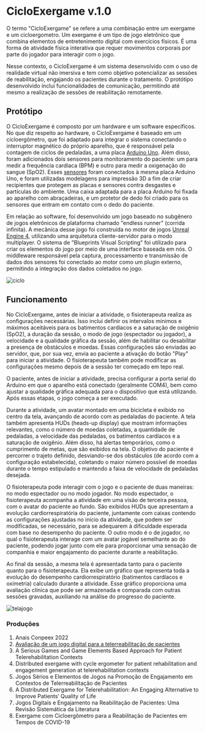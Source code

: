 # CicloExergame v.1.0

O termo "CicloExergame" se refere a uma combinação entre um exergame e um cicloergometro. Um exergame é um tipo de jogo eletrônico que combina elementos de entretenimento digital com exercícios físicos. É uma forma de atividade física interativa que requer movimentos corporais por parte do jogador para interagir com o jogo.

Nesse contexto, o CicloExergame é um sistema desenvolvido com o uso de realidade virtual não imersiva e tem como objetivo potencializar as sessões de reabilitação, engajando os pacientes durante o tratamento. O protótipo desenvolvido inclui funcionalidades de comunicação, permitindo até mesmo a realização de sessões de reabilitação remotamente.

## Protótipo

O CicloExergame é composto por um hardware e um software específicos. No que diz respeito ao hardware, o CicloExergame é baseado em um cicloergômetro, que foi adaptado para integrar o sistema conectando o interruptor magnético do próprio aparelho, que é responsável pela contagem de ciclos de pedaladas, a uma placa [Arduino Uno](https://docs.arduino.cc/hardware/uno-rev3). Além disso, foram adicionados dois sensores para monitoramento do paciente: um para medir a frequência cardíaca (BPM) e outro para medir a oxigenação do sangue (SpO2). Esses [sensores](https://www.analog.com/media/en/technical-documentation/data-sheets/MAX30100.pdf) foram conectados à mesma placa Arduino Uno, e foram utilizadas modelagens para impressão 3D a fim de criar recipientes que protegem as placas e sensores contra desgastes e partículas do ambiente. Uma caixa adaptada para a placa Arduino foi fixada ao aparelho com abraçadeiras, e um protetor de dedo foi criado para os sensores que entram em contato com o dedo do paciente.

Em relação ao software, foi desenvolvido um jogo baseado no subgênero de jogos eletrônicos de plataforma chamado "endless runner" (corrida infinita). A mecânica desse jogo foi construída no motor de jogos [Unreal Engine 4](https://www.unrealengine.com/en-US/?state=%2F4.26%2Fen-US%2F), utilizando uma arquitetura cliente-servidor para o modo multiplayer. O sistema de "Blueprints Visual Scripting" foi utilizado para criar os elementos do jogo por meio de uma interface baseada em nós. O middleware responsável pela captura, processamento e transmissão de dados dos sensores foi conectado ao motor como um plugin externo, permitindo a integração dos dados coletados no jogo.

![ciclo](https://github.com/FDaniela/CicloExergame-1.0/assets/102395421/8b1ad6bc-2440-4575-b836-96692d95f2ea)


## Funcionamento

No CicloExergame, antes de iniciar a atividade, o fisioterapeuta realiza as configurações necessárias. Isso inclui definir os intervalos mínimos e máximos aceitáveis para os batimentos cardíacos e a saturação de oxigênio (SpO2), a duração da sessão, o modo de jogo (espectador ou jogador), a velocidade e a qualidade gráfica da sessão, além de habilitar ou desabilitar a presença de obstáculos e moedas. Essas configurações são enviadas ao servidor, que, por sua vez, envia ao paciente a ativação do botão "Play" para iniciar a atividade. O fisioterapeuta também pode modificar as configurações mesmo depois de a sessão ter começado em tepo real.

O paciente, antes de iniciar a atividade, precisa configurar a porta serial do Arduino em que o aparelho está conectado (geralmente COM4), bem como ajustar a qualidade gráfica adequada para o dispositivo que está utilizando. Após essas etapas, o jogo começa a ser executado.

Durante a atividade, um avatar montado em uma bicicleta é exibido no centro da tela, avançando de acordo com as pedaladas do paciente. A tela também apresenta HUDs (heads-up display) que mostram informações relevantes, como o número de moedas coletadas, a quantidade de pedaladas, a velocidade das pedaladas, os batimentos cardíacos e a saturação de oxigênio. Além disso, há alertas temporários, como o cumprimento de metas, que são exibidos na tela. O objetivo do paciente é percorrer o trajeto definido, desviando-se dos obstáculos (de acordo com a configuração estabelecida), coletando o maior número possível de moedas durante o tempo estipulado e mantendo a faixa de velocidade de pedaladas desejada.

O fisioterapeuta pode interagir com o jogo e o paciente de duas maneiras: no modo espectador ou no modo jogador. No modo espectador, o fisioterapeuta acompanha a atividade em uma visão de terceira pessoa, com o avatar do paciente ao fundo. São exibidos HUDs que apresentam a evolução cardiorrespiratória do paciente, juntamente com caixas contendo as configurações ajustadas no início da atividade, que podem ser modificadas, se necessário, para se adequarem à dificuldade esperada com base no desempenho do paciente. O outro modo é o de jogador, no qual o fisioterapeuta interage com um avatar jogável semelhante ao do paciente, podendo jogar junto com ele para proporcionar uma sensação de companhia e maior engajamento do paciente durante a reabilitação.

Ao final da sessão, a mesma tela é apresentada tanto para o paciente quanto para o fisioterapeuta. Ela exibe um gráfico que representa toda a evolução do desempenho cardiorrespiratório (batimentos cardíacos e oximetria) calculado durante a atividade. Esse gráfico proporciona uma avaliação clínica que pode ser armazenada e comparada com outras sessões gravadas, auxiliando na análise do progresso do paciente.

![telajogo](https://github.com/FDaniela/CicloExergame-1.0/assets/102395421/0a6c5f8f-6fa0-4ffb-b04c-a3ffaefc7cd0)

### Produções

1. Anais Conpeex 2022
2. [Avaliação de um jogo digital para a telerreabilitação de pacientes](https://zenodo.org/record/7492216)
3. A Serious Games and Game Elements Based Approach for Patient Telerehabilitation Contexts
4. Distributed exergame with cycle ergometer for patient rehabilitation and engagement generation at telerehabilitation contexts
5. Jogos Sérios e Elementos de Jogos na Promoção de Engajamento em Contextos de Telerreabilitação de Pacientes
6. A Distributed Exergame for Telerehabilitation: An Engaging Alternative to Improve Patients’ Quality of Life
7. Jogos Digitais e Engajamento na Reabilitação de Pacientes: Uma Revisão Sistemática da Literatura
8. Exergame com Cicloergômetro para a Reabilitação de Pacientes em Tempos de COVID-19
